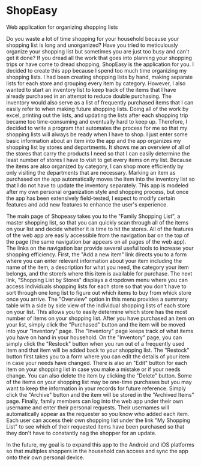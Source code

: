 # ShopEasy
Web application for organizing shopping lists

Do you waste a lot of time shopping for your household because your shopping list is long and unorganized? Have you tried to meticulously organize your shopping list but sometimes you are just too busy and can't get it done?  If you dread all the work that goes into planning your shopping trips or have come to dread shopping, ShopEasy is the application for you. I decided to create this app because I spend too much time organizing my shopping lists.  I had been creating shopping lists by hand, making separate lists for each store and grouping every item by category. However, I also wanted to start an inventory list to keep track of the items that I have already purchased in an attempt to reduce double purchasing.  The inventory would also serve as a list of frequently purchased items that I can easily refer to when making future shopping lists.  Doing all of the work by excel, printing out the lists, and updating the lists after each shopping trip became too time-consuming and eventually hard to keep up. Therefore, I decided to write a program that automates the process for me so that my shopping lists will always be ready when I have to shop.  I just enter some basic information about an item into the app and the app organizes my shopping list by stores and departments. It shows me an overview of all of the stores that carry the products I need so that I can easily determine the least number of stores I have to visit to get every items on my list.  Because the items are also organized by category, I can shop more efficiently by only visiting the departments that are necessary. Marking an item as purchased on the app automatically moves the item into the inventory list so that I do not have to update the inventory separately.  This app is modeled after my own personal organization style and shopping process, but once the app has been extensively field-tested, I expect to modify certain features and add new features to enhance the user's experience.    

The main page of Shopeasy takes you to the "Family Shopping List", a master shopping list, so that you can quickly scan through all of the items on your list and decide whether it is time to hit the stores.  All of the features of the web app are easily accessible from the navigation bar on the top of the page (the same navigation bar appears on all pages of the web app).  The links on the navigation bar provide several useful tools to increase your shopping efficiency.  First, the "Add a new item" link directs you to a form where you can enter relevant information about your item including the name of the item, a description for what you need, the category your item belongs, and the store/s where this item is available for purchase.  The next link, "Shopping List by Stores" displays a dropdown menu where you can access individuals shopping lists for each store so that you don't have to sort through one long list to figure out which items to buy from whick store once you arrive.  The "Overview" option in this menu provides a summary table with a side by side view of the individual shopping lists of each store on your list.  This allows you to easily determine which store has the most number of items on your shopping list.  After you have purchased an item on your list, simply click the "Purchased" button and the item will be moved into your "Inventory" page.  The "Inventory" page keeps track of what items you have on hand in your household.  On the "Inventory" page, you can simply click the "Restock" button when you run out of a frequently used item and that item will be added back to your shopping list.  The "Restock" button first takes you to a form where you can edit the details of your item in case your needs have changed.  There is also an "Edit" button for each item on your shopping list in case you make a mistake or if your needs change. You can also delete the item by clicking the "Delete" button.  Some of the items on your shopping list may be one-time purchases but you may want to keep the information in your records for future reference. Simply click the "Archive" button and the item will be stored in the "Archived Items" page.  Finally,  family members can log into the web app under their own username and enter their personal requests.  Their usernames will automatically appear as the requester so you know who added each item.  Each user can access their own shopping list under the link "My Shopping List" to see which of their requested items have been purchased so that they don't have to constantly nag the shopper for an update. 

In the future, my goal is to expand this app to the Android and iOS platforms so that multiples shoppers in the household can access and sync the app onto their own personal device.  
